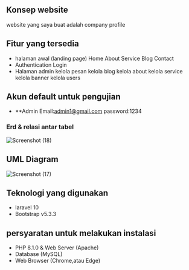 ## Konsep website
website yang saya buat adalah company profile 

## Fitur yang tersedia
- halaman awal (landing page)
  Home
    About
    Service
    Blog
    Contact
- Authentication
    Login
- Halaman admin
    kelola pesan
    kelola blog
    kelola about
    kelola service
    kelola banner
    kelola users
    

## Akun default untuk pengujian
- **Admin
    Email:admin1@gmail.com
    password:1234
    
### Erd & relasi antar tabel
![Screenshot (18)](https://github.com/user-attachments/assets/dfa1e238-b2f7-4802-b220-b860dc5b90ea)


## UML Diagram
![Screenshot (17)](https://github.com/user-attachments/assets/6fd2af3b-2128-4479-9427-481e6a914cf2)

## Teknologi yang digunakan
- laravel 10
- Bootstrap v5.3.3

## persyaratan untuk melakukan instalasi
- PHP 8.1.0 & Web Server (Apache)
- Database (MySQL)
- Web Browser (Chrome,atau Edge)
